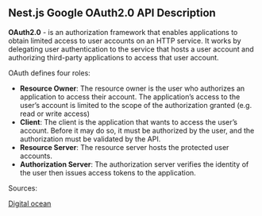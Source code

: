 ## Nest.js Google OAuth2.0 API Description

**OAuth2.0** - is an authorization framework that enables applications to obtain limited access to user accounts on an HTTP service. It works by delegating user authentication to the service that hosts a user account and authorizing third-party applications to access that user account.

OAuth defines four roles:

- **Resource Owner**: The resource owner is the user who authorizes an application to access their account. The application’s access to the user’s account is limited to the scope of the authorization granted (e.g. read or write access)
- **Client**: The client is the application that wants to access the user’s account. Before it may do so, it must be authorized by the user, and the authorization must be validated by the API.
- **Resource Server**: The resource server hosts the protected user accounts.
- **Authorization Server**: The authorization server verifies the identity of the user then issues access tokens to the application.

Sources:

[Digital ocean](https://www.digitalocean.com/community/tutorials/an-introduction-to-oauth-2)
